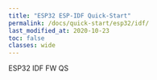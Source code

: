 ```yaml
---
title: "ESP32 ESP-IDF Quick-Start"
permalink: /docs/quick-start/esp32/idf/
last_modified_at: 2020-10-23
toc: false
classes: wide
---
```


ESP32 IDF FW QS